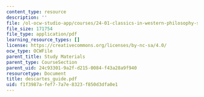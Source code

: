 ```yaml
---
content_type: resource
description: ''
file: /ol-ocw-studio-app/courses/24-01-classics-in-western-philosophy-spring-2006/f1f3987afef77a7e8323f850d3dfa0e1_descartes_guide.pdf
file_size: 171754
file_type: application/pdf
learning_resource_types: []
license: https://creativecommons.org/licenses/by-nc-sa/4.0/
ocw_type: OCWFile
parent_title: Study Materials
parent_type: CourseSection
parent_uid: 24c93301-9a2f-d215-0084-f43a28a9f940
resourcetype: Document
title: descartes_guide.pdf
uid: f1f3987a-fef7-7a7e-8323-f850d3dfa0e1
---
```

